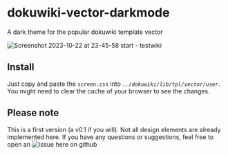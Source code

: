 # dokuwiki-vector-darkmode
A dark theme for the popular dokuwiki template vector

![Screenshot 2023-10-22 at 23-45-58 start - testwiki](https://github.com/lucky-slevin/dokuwiki-vector-darkmode/assets/7048844/651ad799-70cd-45be-a3a6-66a2d1d68da2)

## Install

Just copy and paste the `screen.css` into *`../dokuwiki/lib/tpl/vector/user`*. You might need to clear the cache of your browser to see the changes.

## Please note

This is a first version (a v0.1 if you will). Not all design elements are already implemented here. If you have any questions or suggestions, feel free to open an ![issue](https://github.com/lucky-slevin/dokuwiki-vector-darkmode/issues) here on github
